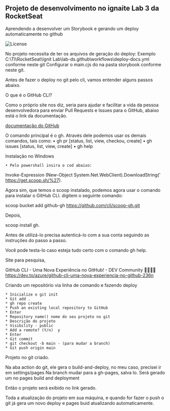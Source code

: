## Projeto de desenvolvimento no ignaite Lab 3 da RocketSeat

Aprendendo a desenvolver um Storybook e gerando um deploy automaticamente no github

<img alt="License" src="https://user-images.githubusercontent.com/49048624/204629530-a994102e-9357-4c18-a288-1e4aa399cd56.PNG">

No projeto necessita de ter os arquivos de geração do deploy:
Exemplo C:\TI\RocketSeat\Ignit Lab\lab-ds\.github\workflows\deploy-docs.yml  conforme neste git
Configurar o main.cjs do na pasta storybook conforme neste git.

Antes de fazer o deploy no git pelo cli, vamos entender alguns passos abaixo.

O que é o GitHub CLI?

Como o próprio site nos diz, seria para ajudar e facilitar a vida da pessoa desenvolvedora para enviar Pull Requests e Issues para o GitHub, abaixo está o link da documentação.
 
<a href="https://cli.github.com/manual/">documentação do GitHub </a>

O comando principal é o gh. Através dele podemos usar os demais comandos, tais como:
	• gh pr [status, list, view, checkou, create]
	• gh issues [status, list, view, create]
	• gh help

Instalação no Windows 

	• Pelo powershall insira o cod abaixo:

Invoke-Expression (New-Object System.Net.WebClient).DownloadString(' https://get.scoop.sh/%27).


Agora sim, que temos o scoop instalado, podemos agora usar o comando para instalar o GitHub CLI. digitem o seguinte comando:

 scoop bucket add github-gh https://github.com/cli/scoop-gh.git

Depois,

scoop install gh.

Antes de utilizá-lo precisa autenticá-lo com a sua conta seguindo as instruções do passo a passo. 

Você pode testa-lo caso esteja tudo certo com o comando gh help.

Site para pesquisa,

GitHub CLI - Uma Nova Experiência no GitHub! - DEV Community 👩‍💻👨‍💻
https://dev.to/azure/github-cli-uma-nova-experiencia-no-github-236n

Criando um repositório via linha de comando e fazendo  deploy

	* Inicialize o git init
	* Git add .
	* gh repo create
	* Push an existing local repository to GitHub   
	* Enter
	* Repository name() nome do seu projeto no git
	* Descrição do projeto
	* Visibility - public
	* Add a remote? (Y/n)  y
	* Enter
	* Git commit
	* git checkout -b main - (para mudar a branch)
	* Git push origin main

Projeto no git criado.

Na aba action do git, ele gera o build-and-deploy, no meu caso, precisei ir em settings/pages
Na branch mudar para a gh-pages, salva lo.
Será gerado um no pages build and deployment

Então o projeto será exibido no link gerado.

Toda a atualização do projeto em sua máquina, e quando for fazer o push o git já gera um novo deploy e pages buid atualizando automaticamente.
